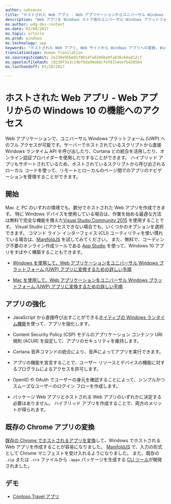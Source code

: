 ```yaml
---
author: seksenov
title: "ホストされた Web アプリ - Web アプリケーションからユニバーサル Windows プラットフォーム (UWP) アプリへの変換と Windows 10 のネイティブ機能へのアクセス"
description: "Web アプリを Windows ストア用のユニバーサル Windows プラットフォーム (UWP) アプリに変換するためのリソースを検索します。"
ms.author: wdg-dev-content
ms.date: 02/08/2017
ms.topic: article
ms.prod: windows
ms.technology: uwp
keywords: "ホストされた Web アプリ, Web サイトから Windows アプリへの変換, Windows ストアでの Web アプリ, Windows 用 Chrome アプリ"
translationtype: Human Translation
ms.sourcegitcommit: 2e230e95be01f0b14fa6346be9fa836c66a812cf
ms.openlocfilehash: c9239f3a3c14bf9da99e60cfef8154eefb4305b4
ms.lasthandoff: 01/20/2017

---
```


# <a name="hosted-web-apps---access-windows-10-features-from-your-web-app"></a>ホストされた Web アプリ - Web アプリからの Windows 10 の機能へのアクセス

Web アプリケーションで、ユニバーサル Windows プラットフォーム (UWP) へのフル アクセスが可能です。サーバーでホストされているスクリプトから直接 Windows ランタイム API を呼び出したり、Cortana との統合を活用したり、オンライン認証プロバイダーを使用したりすることができます。 ハイブリッド アプリもサポートされているため、ホストされているスクリプトから呼び出されるローカル コードを使って、リモートとローカルのページ間でのアプリのナビゲーションを管理することができます。

## <a name="get-started"></a>開始

Mac と PC のいずれの環境でも、数分でホストされた Web アプリを作成できます。 特に Windows デバイスを使用している場合は、作業を始める最適な方法は無料で完全な機能を備えた[Visual Studio Community 2015](https://www.visualstudio.com/vs/community/) を使用することです。 Visual Studio にアクセスできない場合でも、いくつかのオプションを選択できます。 コマンド ライン インターフェイス (CLI) ユーティリティを使い慣れている場合は、[ManifoldJS](http://manifoldjs.com/) を試してみてください。 また、無料で、コーディング不要のオンライン作成ツールである [App Studio](http://appstudio.windows.com/) を使って、Windows 10 アプリをすばやく構築することもできます。

- [Windows を使用して、Web アプリケーションをユニバーサル Windows プラットフォーム (UWP) アプリに変換するための詳しい手順](hwa-create-windows.md)

- [Mac を使用して、Web アプリケーションをユニバーサル Windows プラットフォーム (UWP) アプリに変換するための詳しい手順](hwa-create-mac.md)

## <a name="enhance-your-app"></a>アプリの強化

- JavaScript から直接呼び出すことができる[ネイティブの Windows ランタイム機能](hwa-access-features.md)を使って、アプリを強化します。

- Content Security Policy (CSP) モデルのアプリケーション コンテンツ URI 規則 (ACUR) を設定して、アプリのセキュリティを維持します。

- Cortana 音声コマンドの統合により、音声によってアプリを実行できます。

- アプリの機能を宣言することで、ユーザー リソースとデバイスの機能に対するプログラムによるアクセスを許可します。

- OpenID や OAuth でユーザーの身元を確認することによって、シンプルかつスムーズなユーザーのログイン フローを作成します。

- パッケージ Web アプリとホストされる Web アプリのいずれかに決定する必要はありません。 ハイブリッド アプリを作成することで、両方のメリットが得られます。

## <a name="convert-your-existing-chrome-app"></a>既存の Chrome アプリの変換

[既存の Chrome でホストされるアプリを変換](hwa-chrome-conversion.md)して、Windows でホストされる Web アプリを作成することが容易になりました。 [ManifoldJS](http://manifoldjs.com/) で、入力の形式として Chrome マニフェストを受け入れるようになりました。 また、既存の `.zip` または `.crx` ファイルから `.appx` パッケージを生成する [CLI ツール](https://github.com/MicrosoftEdge/hwa-cli)が開発されました。

## <a name="demos"></a>デモ

- [Contoso Travel アプリ](http://contosotravel.azurewebsites.net/)



